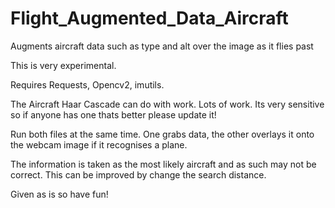 # Flight_Augmented_Data_Aircraft
Augments aircraft data such as type and alt over the image as it flies past

This is very experimental.

Requires Requests, Opencv2, imutils.

The Aircraft Haar Cascade can do with work. Lots of work. Its very sensitive so if anyone has one thats better please update it!

Run both files at the same time. One grabs data, the other overlays it onto the webcam image if it recognises a plane.

The information is taken as the most likely aircraft and as such may not be correct. This can be improved by change the search distance.

Given as is so have fun!
